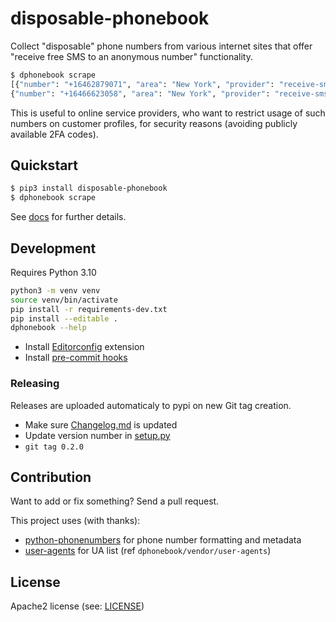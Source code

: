 # disposable-phonebook

Collect "disposable" phone numbers from various internet sites that offer
"receive free SMS to an anonymous number" functionality.

```bash
$ dphonebook scrape
[{"number": "+16462879071", "area": "New York", "provider": "receive-smss.com", "last_message": 1652437175, "last_checked": 1652438795},
{"number": "+16466623058", "area": "New York", "provider": "receive-smss.com", "last_message": 1652437776, "last_checked": 1652438796}]
```

This is useful to online service providers, who want to restrict usage of such numbers
on customer profiles, for security reasons (avoiding publicly available 2FA codes).

## Quickstart

```bash
$ pip3 install disposable-phonebook
$ dphonebook scrape
```

See [docs](https://anroots.github.io/disposable-phonebook/) for further details.

## Development

Requires Python 3.10

```bash
python3 -m venv venv
source venv/bin/activate
pip install -r requirements-dev.txt
pip install --editable .
dphonebook --help
```

- Install [Editorconfig](https://marketplace.visualstudio.com/items?itemName=EditorConfig.EditorConfig) extension
- Install [pre-commit hooks](https://pre-commit.com/#install)

### Releasing

Releases are uploaded automaticaly to pypi on new Git tag creation.

- Make sure [Changelog.md](Changelog.md) is updated
- Update version number in [setup.py](setup.py)
- `git tag 0.2.0`

## Contribution

Want to add or fix something? Send a pull request.

This project uses (with thanks):

- [python-phonenumbers](https://github.com/daviddrysdale/python-phonenumbers) for phone number
  formatting and metadata
- [user-agents](https://github.com/intoli/user-agents) for UA list (ref `dphonebook/vendor/user-agents`)

## License

Apache2 license (see: [LICENSE](LICENSE))
